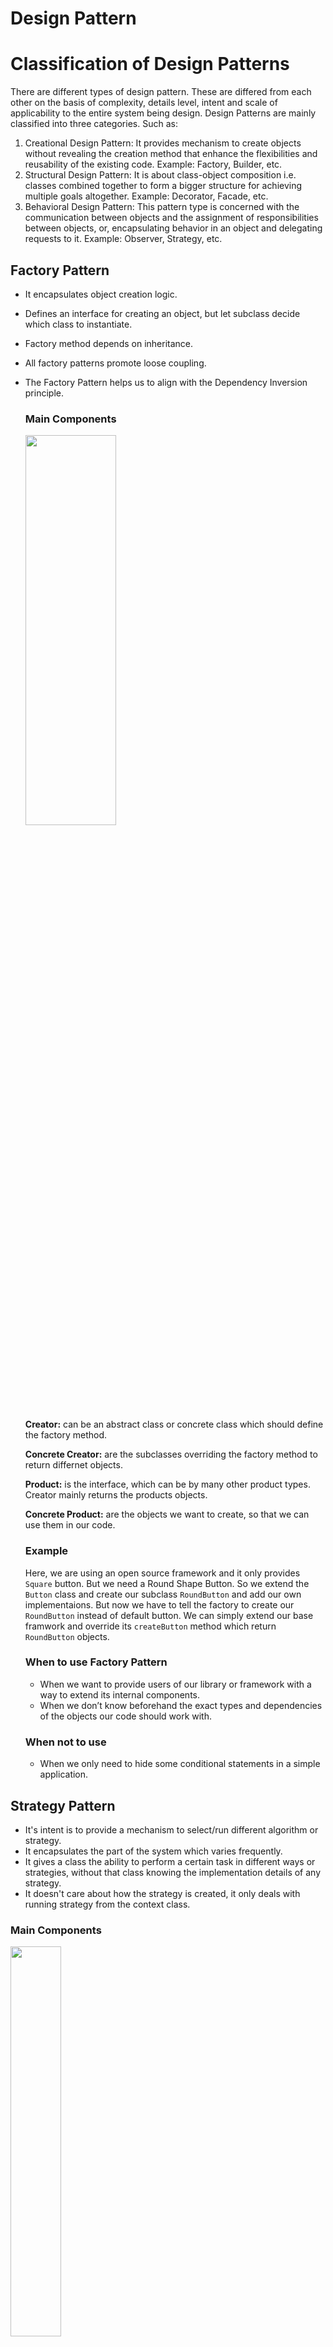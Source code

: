 # Design Pattern


# Classification of Design Patterns
There are different types of design pattern. These are differed from each other on the basis of complexity, details level, intent and scale of applicability to the entire system being design. Design Patterns are mainly classified into three categories. Such as:

1. Creational Design Pattern: It provides mechanism to create objects without revealing the creation method that enhance the flexibilities and reusability of the existing code. Example: Factory, Builder, etc.
2. Structural Design Pattern: It is about class-object composition i.e. classes combined together to form a bigger structure for achieving multiple goals altogether. Example: Decorator, Facade, etc.
3. Behavioral Design Pattern: This pattern type is concerned with the communication between objects and the assignment of responsibilities between objects, or, encapsulating behavior in an object and delegating requests to it. Example: Observer, Strategy, etc.

## Factory Pattern
- It encapsulates object creation logic.
- Defines an interface for creating an object, but let subclass decide which class to instantiate.
- Factory method depends on inheritance.
- All factory patterns promote loose coupling.
- The Factory Pattern helps us to align with the Dependency Inversion principle.
  ### Main Components
  
  <img src="https://github.com/Ajoy-1704001/OOD-Principles/assets/57573642/981b47c1-0ae6-4c11-ac8b-d4ef427744b9" width=55% height=40%>

  **Creator:** can be an abstract class or concrete class which should define the factory method.
  
  **Concrete Creator:**  are the subclasses overriding the factory method to return differnet objects.
  
  **Product:** is the interface, which can be by many other product types. Creator mainly returns the products objects.
  
  **Concrete Product:** are the objects we want to create, so that we can use them in our code.

  ### Example
  Here, we are using an open source framework and it only provides ```Square``` button. But we need a Round Shape Button. So we extend the ```Button``` class and create our subclass ```RoundButton``` and add our own implementaions. But now we have to tell the factory to create our ```RoundButton``` instead of default button. We can simply extend our base framwork and override its ```createButton``` method which return ```RoundButton``` objects.

  ### When to use Factory Pattern
  - When we want to provide users of our library or framework with a way to extend its internal components.
  - When we don’t know beforehand the exact types and dependencies of the objects our code should work with.
 
  ### When not to use
  - When we only need to hide some conditional statements in a simple application.

## Strategy Pattern
- It's intent is to provide a mechanism to select/run different algorithm or strategy.
- It encapsulates the part of the system which varies frequently.
- It gives a class the ability to perform a certain task in different ways or strategies, without that class knowing the implementation details of any strategy.
- It doesn't care about how the strategy is created, it only deals with running strategy from the context class.

### Main Components

<img src="https://github.com/Ajoy-1704001/OOD-Principles/assets/57573642/caf7fc72-83d0-4452-bfa0-26f5a6f214da" width=40% height=40%>

**Context:** It maintains a reference to the concrete strategy.

**Strategy:** is a common interface for implementing all concrete strategies.

**Client:** creates a strategy object and tells context to use that strategy. Client can replace the strategy depending on the need at runtime.

### Example:
Here we have different options to pay. Each payment option has it's own algorithm or set of procedures. Using Strategy Design Pattern, user can choose a payment option at runtime and process the payment. ```Client``` will inform the ```PaymentContext``` about the ```PaymentStrategy```. ```PaymentContext``` will process the payment using the delegated methods of ```PaymentStrategy``` concrete object.

### When to use Strategy Pattern
- When we have to change algorithm/strategy dynamically at run time.
- When the class has a massive conditional statement that switches between different variants of the same algorithm.

### When not to use
- When we have a small number of algorithms to change, or one algorithm which will never change.

## Decorator Pattern
- It adds new functionality to objects without modifying their defining classes.
- Can be thought of as a wrapper or more formally a way to enhance or extend the behavior of an object dynamically. It favors composition over inheritance.
- Decorator classes mirror the type of the components they decorate.
- It usually insert decorators transparently and the client never has to know it’s dealing with a decorator.
- It truely follows the **OCP** principle and divide the classes to follow **SRP**.

  ### Main Components

  <img src="https://github.com/Ajoy-1704001/OOD-Principles/assets/57573642/d16b4246-c5f0-402f-a047-0a680f3da2d3" width=50% height=40%>

  **Component:** is an common interface for both the components(wrapped objects) and decorators(wrapper).
  
  **Concrete Component:** are the classes of objects that are going to be wrapped.
  
  **Base Decorator:** It mainly holds the reference of the wrapped objects. So it achieves all the method of the wrapped objects.
  
  **Concrete Decorator:** Now, if we want to add some extra functionality to add to the components dynamically, we can override methods or add our own methods.

  ### Example
  Suppose, we have a ```Pizza``` interface. We create a ```PlainPizza``` class implementing the ```Pizza``` interface. But, I want to add some cheese in the pizza. Again, one of my friend wants some extra sauce in the pizza. After that, I also want another pizza with both extra cheese and sauce in the pizza. So, creating those different pizza's from ```Pizza``` interface using inheritance, cost lots of redundant code. So, here comes the decorator pattern. Decorator are the same type as the component, so basically it wraps the ```PlainPizza``` and decorates it with its own behavior. Using different types of concrete decorator, we can wrap each other and get our desired pizza.
  
  <img src="https://github.com/Ajoy-1704001/OOD-Principles/assets/57573642/5ae45ae9-78b0-45b6-a4e8-86bde740be62" width=50% height=30%>

  ### When to use Decorator Pattern
  - When we want to be able to assign extra behaviors to objects at runtime without breaking the code that uses these objects.
  - When inheritance can cause problem extending an object's behavior or inheritance is not possible.
  
# Miscellaneous
### Why factory method relies on inheritance?

The factory method pattern relies on inheritance, as object creation is delegated to subclasses that implement the factory method to create objects. Concrete class of ```Creator``` interface overrides the object creation method and creates object according to the concrete class. So, subclasses mainly use polymorphism of ```createObject``` via inheritance.

### How factory pattern promotes loose coupling?
